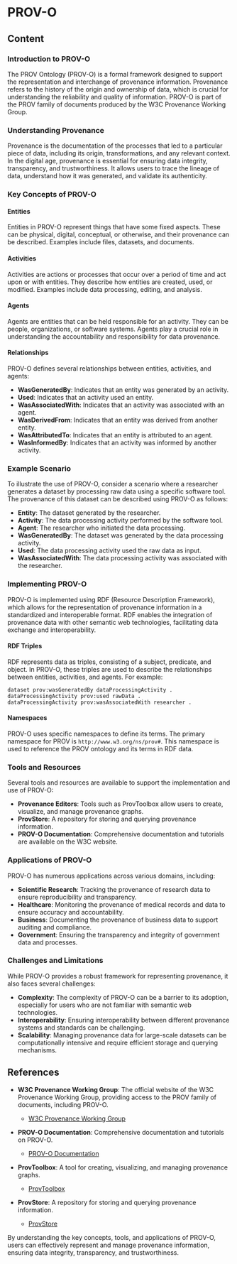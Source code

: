 # PROV-O

## Content

### Introduction to PROV-O

The PROV Ontology (PROV-O) is a formal framework designed to support the representation and interchange of provenance information. Provenance refers to the history of the origin and ownership of data, which is crucial for understanding the reliability and quality of information. PROV-O is part of the PROV family of documents produced by the W3C Provenance Working Group.

### Understanding Provenance

Provenance is the documentation of the processes that led to a particular piece of data, including its origin, transformations, and any relevant context. In the digital age, provenance is essential for ensuring data integrity, transparency, and trustworthiness. It allows users to trace the lineage of data, understand how it was generated, and validate its authenticity.

### Key Concepts of PROV-O

#### Entities

Entities in PROV-O represent things that have some fixed aspects. These can be physical, digital, conceptual, or otherwise, and their provenance can be described. Examples include files, datasets, and documents.

#### Activities

Activities are actions or processes that occur over a period of time and act upon or with entities. They describe how entities are created, used, or modified. Examples include data processing, editing, and analysis.

#### Agents

Agents are entities that can be held responsible for an activity. They can be people, organizations, or software systems. Agents play a crucial role in understanding the accountability and responsibility for data provenance.

#### Relationships

PROV-O defines several relationships between entities, activities, and agents:

- **WasGeneratedBy**: Indicates that an entity was generated by an activity.
- **Used**: Indicates that an activity used an entity.
- **WasAssociatedWith**: Indicates that an activity was associated with an agent.
- **WasDerivedFrom**: Indicates that an entity was derived from another entity.
- **WasAttributedTo**: Indicates that an entity is attributed to an agent.
- **WasInformedBy**: Indicates that an activity was informed by another activity.

### Example Scenario

To illustrate the use of PROV-O, consider a scenario where a researcher generates a dataset by processing raw data using a specific software tool. The provenance of this dataset can be described using PROV-O as follows:

- **Entity**: The dataset generated by the researcher.
- **Activity**: The data processing activity performed by the software tool.
- **Agent**: The researcher who initiated the data processing.
- **WasGeneratedBy**: The dataset was generated by the data processing activity.
- **Used**: The data processing activity used the raw data as input.
- **WasAssociatedWith**: The data processing activity was associated with the researcher.

### Implementing PROV-O

PROV-O is implemented using RDF (Resource Description Framework), which allows for the representation of provenance information in a standardized and interoperable format. RDF enables the integration of provenance data with other semantic web technologies, facilitating data exchange and interoperability.

#### RDF Triples

RDF represents data as triples, consisting of a subject, predicate, and object. In PROV-O, these triples are used to describe the relationships between entities, activities, and agents. For example:

```
dataset prov:wasGeneratedBy dataProcessingActivity .
dataProcessingActivity prov:used rawData .
dataProcessingActivity prov:wasAssociatedWith researcher .
```

#### Namespaces

PROV-O uses specific namespaces to define its terms. The primary namespace for PROV is `http://www.w3.org/ns/prov#`. This namespace is used to reference the PROV ontology and its terms in RDF data.

### Tools and Resources

Several tools and resources are available to support the implementation and use of PROV-O:

- **Provenance Editors**: Tools such as ProvToolbox allow users to create, visualize, and manage provenance graphs.
- **ProvStore**: A repository for storing and querying provenance information.
- **PROV-O Documentation**: Comprehensive documentation and tutorials are available on the W3C website.

### Applications of PROV-O

PROV-O has numerous applications across various domains, including:

- **Scientific Research**: Tracking the provenance of research data to ensure reproducibility and transparency.
- **Healthcare**: Monitoring the provenance of medical records and data to ensure accuracy and accountability.
- **Business**: Documenting the provenance of business data to support auditing and compliance.
- **Government**: Ensuring the transparency and integrity of government data and processes.

### Challenges and Limitations

While PROV-O provides a robust framework for representing provenance, it also faces several challenges:

- **Complexity**: The complexity of PROV-O can be a barrier to its adoption, especially for users who are not familiar with semantic web technologies.
- **Interoperability**: Ensuring interoperability between different provenance systems and standards can be challenging.
- **Scalability**: Managing provenance data for large-scale datasets can be computationally intensive and require efficient storage and querying mechanisms.

## References

- **W3C Provenance Working Group**: The official website of the W3C Provenance Working Group, providing access to the PROV family of documents, including PROV-O.
  - [W3C Provenance Working Group](https://www.w3.org/2011/prov/wiki/Main_Page)

- **PROV-O Documentation**: Comprehensive documentation and tutorials on PROV-O.
  - [PROV-O Documentation](https://www.w3.org/TR/prov-o/)

- **ProvToolbox**: A tool for creating, visualizing, and managing provenance graphs.
  - [ProvToolbox](https://openprovenance.org/store/provstore/provtoolbox/)

- **ProvStore**: A repository for storing and querying provenance information.
  - [ProvStore](https://openprovenance.org/store/provstore/)

By understanding the key concepts, tools, and applications of PROV-O, users can effectively represent and manage provenance information, ensuring data integrity, transparency, and trustworthiness.